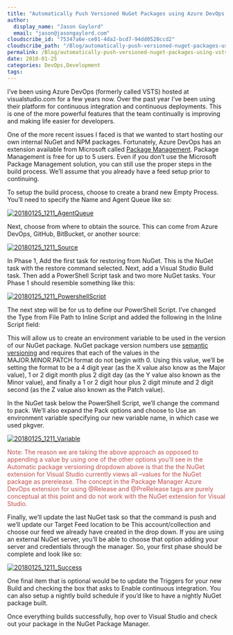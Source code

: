 ```yaml
---
title: "Automatically Push Versioned NuGet Packages using Azure DevOps Build Process"
author: 
  display_name: "Jason Gaylord"
  email: "jason@jasongaylord.com"
cloudscribe_id: "75347a6e-ce01-4da2-bcd7-94dd0520ccd2"
cloudscribe_path: "/Blog/automatically-push-versioned-nuget-packages-using-vsts-build-process"
permalink: /Blog/automatically-push-versioned-nuget-packages-using-vsts-build-process
date: 2018-01-25
categories: DevOps,Development
tags: 
---
```


I’ve been using Azure DevOps (formerly called VSTS) hosted at visualstudio.com for a few years now. Over the past year I’ve been using their platform for continuous integration and continuous deployments. This is one of the more powerful features that the team continually is improving and making life easier for developers.

One of the more recent issues I faced is that we wanted to start hosting our own internal NuGet and NPM packages. Fortunately, Azure DevOps has an extension available from Microsoft called [Package Management](http://jasong.us/2DKfc04). Package Management is free for up to 5 users. Even if you don’t use the Microsoft Package Management solution, you can still use the proper steps in the build process. We’ll assume that you already have a feed setup prior to continuing.

To setup the build process, choose to create a brand new Empty Process. You’ll need to specify the Name and Agent Queue like so:

[![20180125_1211_AgentQueue](/media/images/20180125_1211_agentqueue-wlw.png "20180125_1211_AgentQueue")](/media/images/20180125_1211_agentqueue.png)

Next, choose from where to obtain the source. This can come from Azure DevOps, GitHub, BitBucket, or another source:

[![20180125_1211_Source](/media/images/20180125_1211_source-wlw.png "20180125_1211_Source")](/media/images/20180125_1211_source.png)

In Phase 1, Add the first task for restoring from NuGet. This is the NuGet task with the restore command selected. Next, add a Visual Studio Build task. Then add a PowerShell Script task and two more NuGet tasks. Your Phase 1 should resemble something like this:

[![20180125_1211_PowershellScript](/media/images/20180125_1211_powershellscript-wlw.png "20180125_1211_PowershellScript")](/media/images/20180125_1211_powershellscript.png)

The next step will be for us to define our PowerShell Script. I’ve changed the Type from File Path to Inline Script and added the following in the Inline Script field:

This will allow us to create an environment variable to be used in the version of our NuGet package. NuGet package version numbers use [semantic versioning](http://jasong.us/2EaVBDW) and requires that each of the values in the MAJOR.MINOR.PATCH format do not begin with 0. Using this value, we’ll be setting the format to be a 4 digit year (as the X value also know as the Major value), 1 or 2 digit month plus 2 digit day (as the Y value also known as the Minor value), and finally a 1 or 2 digit hour plus 2 digit minute and 2 digit second (as the Z value also known as the Patch value).

In the NuGet task below the PowerShell Script, we’ll change the command to pack. We’ll also expand the Pack options and choose to Use an environment variable specifying our new variable name, in which case we used pkgver.

[![20180125_1211_Variable](/media/images/20180125_1211_variable-wlw.png "20180125_1211_Variable")](/media/images/20180125_1211_variable.png)

<font color="#c0504d">Note: The reason we are taking the above approach as opposed to appending a value by using one of the other options you’ll see in the Automatic package versioning dropdown above is that the the NuGet extension for Visual Studio currently views all –values for the NuGet package as prerelease. The concept in the Package Manager Azure DevOps extension for using @Release and @PreRelease tags are purely conceptual at this point and do not work with the NuGet extension for Visual Studio.</font>

Finally, we’ll update the last NuGet task so that the command is push and we’ll update our Target Feed location to be This account/collection and choose our feed we already have created in the drop down. If you are using an external NuGet server, you’ll be able to choose that option adding your server and credentials through the manager. So, your first phase should be complete and look like so:

[![20180125_1211_Success](/media/images/20180125_1211_success-wlw.png "20180125_1211_Success")](/media/images/20180125_1211_success.png)

One final item that is optional would be to update the Triggers for your new Build and checking the box that asks to Enable continuous integration. You can also setup a nightly build schedule if you’d like to have a nightly NuGet package built.

Once everything builds successfully, hop over to Visual Studio and check out your package in the NuGet Package Manager.
